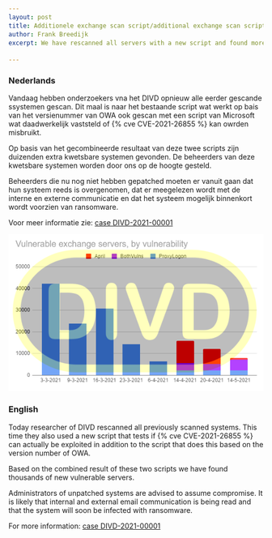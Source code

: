 ```yaml
---
layout: post
title: Additionele exchange scan script/additional exchange scan script
author: Frank Breedijk
excerpt: We have rescanned all servers with a new script and found more vulnerable servers / We hebben opnieuw gescand met een additioneel script en nieuwe kwetsbare servers gevonden

---
```


### Nederlands

Vandaag hebben onderzoekers vna het DIVD opnieuw alle eerder gescande ssystemen gescan. Dit maal is naar het bestaande script wat werkt op bais van het versienummer van OWA ook gescan met een script van Microsoft wat daadwerkelijk vaststeld of {% cve CVE-2021-26855 %} kan owrden misbruikt. 

Op basis van het gecombineerde resultaat van deze twee scripts zijn duizenden extra kwetsbare systemen gevonden. De beheerders van deze kwetsbare systemen worden door ons op de hoogte gesteld.

Beheerders die nu nog niet hebben gepatched moeten er vanuit gaan dat hun systeem reeds is overgenomen, dat er meegelezen wordt met de interne en externe communicatie en dat het systeem mogelijk binnenkort wordt voorzien van ransomware.

Voor meer informatie zie: [case DIVD-2021-00001](/DIVD-2021-00001/)

![Graph of notification sent](/assets/images/DIVD-2021-00001-stats.png "Notifications sent over time")


### English

Today researcher of DIVD rescanned all previously scanned systems. This time they also used a new script that tests if {% cve CVE-2021-26855 %} can actually be exploited in addition to the script that does this based on the version number of OWA. 

Based on the combined result of these two scripts we have found thousands of new vulnerable servers.

Administrators of unpatched systems are advised to assume compromise. It is likely that internal and external email communication is being read and that the system will soon be infected with ransomware.

For more information: [case DIVD-2021-00001](/DIVD-2021-00001/)
